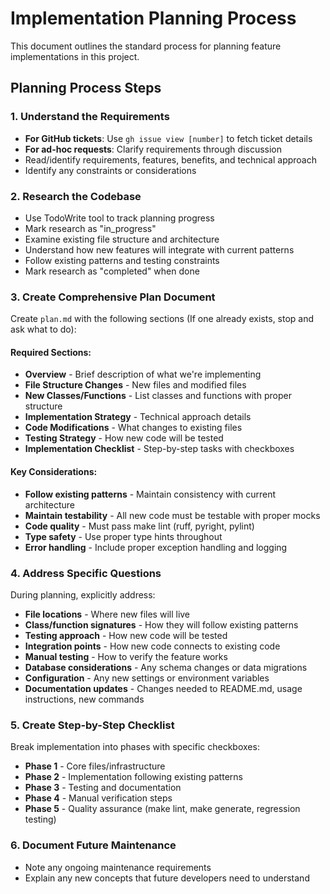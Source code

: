 # Implementation Planning Process

This document outlines the standard process for planning feature implementations in this project.

## Planning Process Steps

### 1. Understand the Requirements
- **For GitHub tickets**: Use `gh issue view [number]` to fetch ticket details
- **For ad-hoc requests**: Clarify requirements through discussion
- Read/identify requirements, features, benefits, and technical approach
- Identify any constraints or considerations

### 2. Research the Codebase
- Use TodoWrite tool to track planning progress
- Mark research as "in_progress"
- Examine existing file structure and architecture
- Understand how new features will integrate with current patterns
- Follow existing patterns and testing constraints
- Mark research as "completed" when done

### 3. Create Comprehensive Plan Document
Create `plan.md` with the following sections (If one already exists, stop and ask what to do):

#### Required Sections:
- **Overview** - Brief description of what we're implementing
- **File Structure Changes** - New files and modified files
- **New Classes/Functions** - List classes and functions with proper structure
- **Implementation Strategy** - Technical approach details
- **Code Modifications** - What changes to existing files
- **Testing Strategy** - How new code will be tested
- **Implementation Checklist** - Step-by-step tasks with checkboxes

#### Key Considerations:
- **Follow existing patterns** - Maintain consistency with current architecture
- **Maintain testability** - All new code must be testable with proper mocks
- **Code quality** - Must pass make lint (ruff, pyright, pylint)
- **Type safety** - Use proper type hints throughout
- **Error handling** - Include proper exception handling and logging

### 4. Address Specific Questions
During planning, explicitly address:
- **File locations** - Where new files will live
- **Class/function signatures** - How they will follow existing patterns
- **Testing approach** - How new code will be tested
- **Integration points** - How new code connects to existing code
- **Manual testing** - How to verify the feature works
- **Database considerations** - Any schema changes or data migrations
- **Configuration** - Any new settings or environment variables
- **Documentation updates** - Changes needed to README.md, usage instructions, new commands

### 5. Create Step-by-Step Checklist
Break implementation into phases with specific checkboxes:
- **Phase 1** - Core files/infrastructure
- **Phase 2** - Implementation following existing patterns
- **Phase 3** - Testing and documentation
- **Phase 4** - Manual verification steps
- **Phase 5** - Quality assurance (make lint, make generate, regression testing)

### 6. Document Future Maintenance
- Note any ongoing maintenance requirements
- Explain any new concepts that future developers need to understand